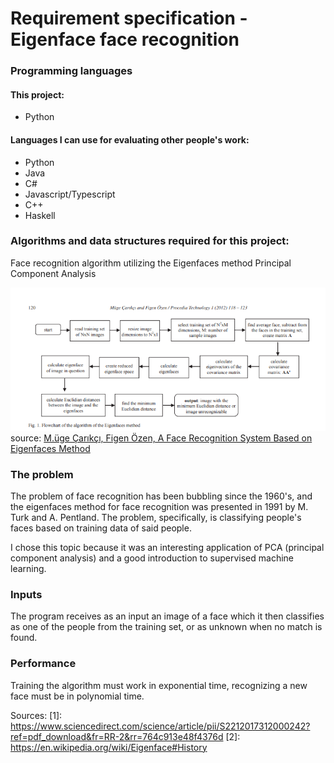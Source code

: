 # Requirement specification - Eigenface face recognition

### Programming languages
#### This project: 
- Python

#### Languages I can use for evaluating other people's work:
-  Python
-  Java
-  C#
-  Javascript/Typescript
-  C++
-  Haskell

### Algorithms and data structures required for this project:
Face recognition algorithm utilizing the Eigenfaces method
Principal Component Analysis

![eigenfaces process flow](https://github.com/ni-eminen/eigenface/blob/master/documentation/imgs/eigenfaces-algorithm.png)
<br/>source: [M.üge Çarıkçı, Figen Özen, A Face Recognition System Based on Eigenfaces Method](https://www.sciencedirect.com/science/article/pii/S2212017312000242?ref=pdf_download&fr=RR-2&rr=764c913e48f4376d)

### The problem
The problem of face recognition has been bubbling since the 1960's, and the eigenfaces method for face recognition was presented in 1991 by M. Turk and A. Pentland. The problem, specifically, is classifying people's faces based on training data of said people.

I chose this topic because it was an interesting application of PCA (principal component analysis) and a good introduction to supervised machine learning.

### Inputs
The program receives as an input an image of a face which it then classifies as one of the people from the training set, or as unknown when no match is found.

### Performance
Training the algorithm must work in exponential time, recognizing a new face must be in polynomial time.

Sources:
[1]: https://www.sciencedirect.com/science/article/pii/S2212017312000242?ref=pdf_download&fr=RR-2&rr=764c913e48f4376d
[2]: https://en.wikipedia.org/wiki/Eigenface#History
